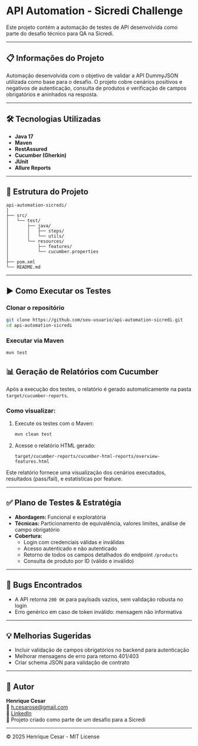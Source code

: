 # API Automation - Sicredi Challenge

Este projeto contém a automação de testes de API desenvolvida como parte do desafio técnico para QA na Sicredi.

---

## 📋 Informações do Projeto

Automação desenvolvida com o objetivo de validar a API DummyJSON utilizada como base para o desafio. O projeto cobre cenários positivos e negativos de autenticação, consulta de produtos e verificação de campos obrigatórios e aninhados na resposta.

---

## 🛠 Tecnologias Utilizadas

- **Java 17**
- **Maven**
- **RestAssured**
- **Cucumber (Gherkin)**
- **JUnit**
- **Allure Reports**

---

## 📁 Estrutura do Projeto

```
api-automation-sicredi/
│
├── src/
│   └── test/
│       ├── java/
│       │   ├── steps/
│       │   └── utils/
│       └── resources/
│           ├── features/
│           └── cucumber.properties
│
├── pom.xml
└── README.md
```

---

## ▶️ Como Executar os Testes

### Clonar o repositório
```bash
git clone https://github.com/seu-usuario/api-automation-sicredi.git
cd api-automation-sicredi
```

### Executar via Maven
```bash
mvn test
```

## 📊 Geração de Relatórios com Cucumber

Após a execução dos testes, o relatório é gerado automaticamente na pasta `target/cucumber-reports`.

### Como visualizar:
1. Execute os testes com o Maven:
   ```bash
   mvn clean test
   ```
2. Acesse o relatório HTML gerado:
   ```
   target/cucumber-reports/cucumber-html-reports/overview-features.html
   ```

Este relatório fornece uma visualização dos cenários executados, resultados (pass/fail), e estatísticas por feature.

---

## ✅ Plano de Testes & Estratégia

- **Abordagem:** Funcional e exploratória
- **Técnicas:** Particionamento de equivalência, valores limites, análise de campo obrigatório
- **Cobertura:**
  - Login com credenciais válidas e inválidas
  - Acesso autenticado e não autenticado
  - Retorno de todos os campos detalhados do endpoint `/products`
  - Consulta de produto por ID (válido e inválido)

---

## 🐞 Bugs Encontrados

- A API retorna `200 OK` para payloads vazios, sem validação robusta no login
- Erro genérico em caso de token inválido: mensagem não informativa

---

## 💡 Melhorias Sugeridas

- Incluir validação de campos obrigatórios no backend para autenticação
- Melhorar mensagens de erro para retorno 401/403
- Criar schema JSON para validação de contrato

---

## 👤 Autor

**Henrique Cesar**  
📧 h.cesarose@gmail.com  
💼 [LinkedIn](https://www.linkedin.com/in/henrique-cesaros/)  
📂 Projeto criado como parte de um desafio para a Sicredi

---

© 2025 Henrique Cesar - MIT License
